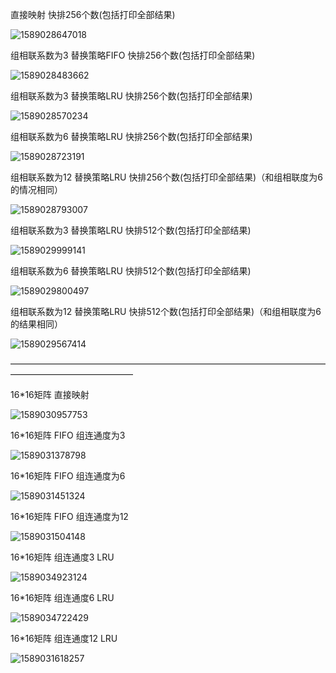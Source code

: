 直接映射 快排256个数(包括打印全部结果)

![1589028647018](assets/1589028647018.png)

组相联系数为3 替换策略FIFO 快排256个数(包括打印全部结果)

![1589028483662](assets/1589028483662.png)

组相联系数为3 替换策略LRU 快排256个数(包括打印全部结果)

![1589028570234](assets/1589028570234.png)



组相联系数为6 替换策略LRU 快排256个数(包括打印全部结果)

![1589028723191](assets/1589028723191.png)

组相联系数为12 替换策略LRU 快排256个数(包括打印全部结果)（和组相联度为6的情况相同）

![1589028793007](assets/1589028793007.png)

组相联系数为3 替换策略LRU 快排512个数(包括打印全部结果)

![1589029999141](assets/1589029999141.png)

组相联系数为6 替换策略LRU 快排512个数(包括打印全部结果)

![1589029800497](assets/1589029800497.png)

组相联系数为12 替换策略LRU 快排512个数(包括打印全部结果)（和组相联度为6的结果相同）

![1589029567414](assets/1589029567414.png)





——————————————————————————————————————————————————

16*16矩阵 直接映射 

![1589030957753](assets/1589030957753.png)

16*16矩阵 FIFO 组连通度为3

![1589031378798](assets/1589031378798.png)

16*16矩阵 FIFO 组连通度为6

![1589031451324](assets/1589031451324.png)

16*16矩阵 FIFO 组连通度为12

![1589031504148](assets/1589031504148.png)





16*16矩阵 组连通度3 LRU

![1589034923124](assets/1589034923124.png)

16*16矩阵  组连通度6 LRU

![1589034722429](assets/1589034722429.png)

16*16矩阵 组连通度12 LRU

![1589031618257](assets/1589031618257.png)

